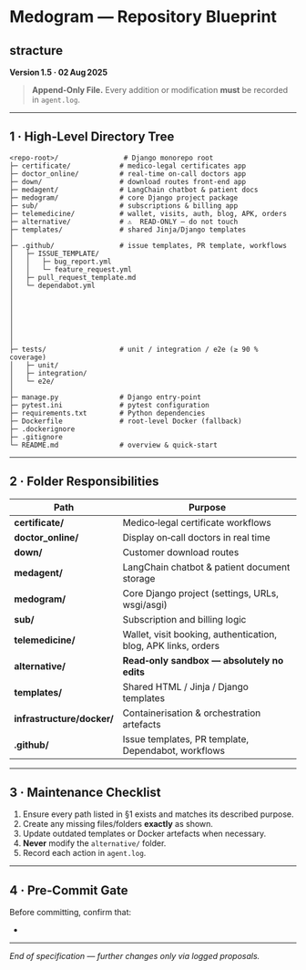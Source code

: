 # Medogram — Repository Blueprint

## stracture

**Version 1.5 · 02 Aug 2025**

> **Append‑Only File.** Every addition or modification **must** be recorded in `agent.log`.

---

## 1 · High‑Level Directory Tree

```
<repo‑root>/                # Django monorepo root
├─ certificate/            # medico‑legal certificates app
├─ doctor_online/          # real‑time on‑call doctors app
├─ down/                   # download routes front‑end app
├─ medagent/               # LangChain chatbot & patient docs
├─ medogram/               # core Django project package
├─ sub/                    # subscriptions & billing app
├─ telemedicine/           # wallet, visits, auth, blog, APK, orders
├─ alternative/            # ⚠️  READ‑ONLY — do not touch
├─ templates/              # shared Jinja/Django templates
│
├─ .github/                # issue templates, PR template, workflows
│   ├─ ISSUE_TEMPLATE/
│   │   ├─ bug_report.yml
│   │   └─ feature_request.yml
│   ├─ pull_request_template.md
│   └─ dependabot.yml
│
│
│               
│       
│       
│       
│
├─ tests/                  # unit / integration / e2e (≥ 90 % coverage)
│   ├─ unit/
│   ├─ integration/
│   └─ e2e/
│
├─ manage.py               # Django entry‑point
├─ pytest.ini              # pytest configuration
├─ requirements.txt        # Python dependencies
├─ Dockerfile              # root‑level Docker (fallback)
├─ .dockerignore
├─ .gitignore
└─ README.md               # overview & quick‑start
```

---

## 2 · Folder Responsibilities

| Path                       | Purpose                                                        |
| -------------------------- | -------------------------------------------------------------- |
| **certificate/**           | Medico‑legal certificate workflows                             |
| **doctor\_online/**        | Display on‑call doctors in real time                           |
| **down/**                  | Customer download routes                                       |
| **medagent/**              | LangChain chatbot & patient document storage                   |
| **medogram/**              | Core Django project (settings, URLs, wsgi/asgi)                |
| **sub/**                   | Subscription and billing logic                                 |
| **telemedicine/**          | Wallet, visit booking, authentication, blog, APK links, orders |
| **alternative/**           | **Read‑only sandbox — absolutely no edits**                    |
| **templates/**             | Shared HTML / Jinja / Django templates                         |
| **infrastructure/docker/** | Containerisation & orchestration artefacts                     |
| **.github/**               | Issue templates, PR template, Dependabot, workflows            |

---

## 3 · Maintenance Checklist

1. Ensure every path listed in §1 exists and matches its described purpose.
2. Create any missing files/folders **exactly** as shown.
3. Update outdated templates or Docker artefacts when necessary.
4. **Never** modify the `alternative/` folder.
5. Record each action in `agent.log`.

---

## 4 · Pre‑Commit Gate

Before committing, confirm that:

-

---

*End of specification — further changes only via logged proposals.*

